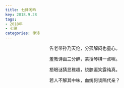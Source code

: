 ```yaml
---
title: 七律闲吟
key: 2018.9.28
tags: 
- 2018年 
- 七律
categories: 律诗
---
```


<p align="center">告老带孙乃天伦，分孤解闷也童心。
</p>
<p align="center">羞教诗画三分醉，蒙授琴棋一点嗔。
</p>
<p align="center">捂眼谜猜显稚趣，绕膝逗笑露纯真。
</p>
<p align="center">若人不解其中味，血统何谈隔代亲？
</p>
